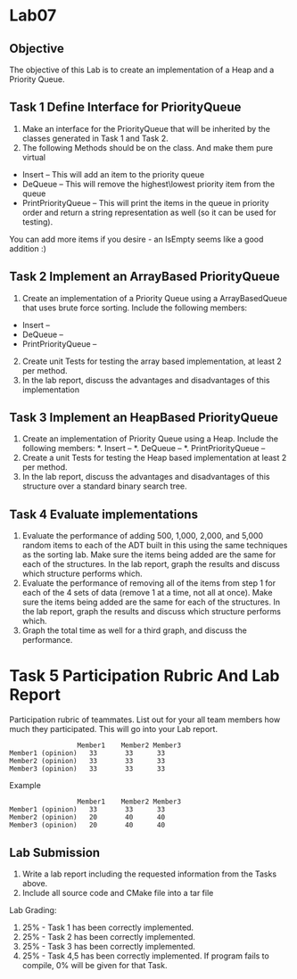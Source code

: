 # Lab07

## Objective
The objective of this Lab is to create an implementation of a Heap and a Priority Queue.

## Task 1  Define Interface for PriorityQueue

1.	Make an interface for the PriorityQueue that will be inherited by the classes generated in Task 1 and Task 2.
2.	The following Methods should be on the class.  And make them pure virtual
*	Insert – This will add an item to the priority queue
*	DeQueue – This will remove the highest\lowest priority item from the queue 
*	PrintPriorityQueue – This will print the items in the queue in priority order and return a string representation as well (so it can be used for testing).  

You can add more items if you desire - an IsEmpty seems like a good addition :)

## Task 2  Implement an ArrayBased PriorityQueue
1.	Create an implementation of a Priority Queue using a ArrayBasedQueue that uses brute force sorting.  Include the following members:
*	Insert – 
*	DeQueue – 
*	PrintPriorityQueue –
2.	Create unit Tests for testing the array based implementation, at least 2 per method.
3.	In the lab report, discuss the advantages and disadvantages of this implementation 

## Task 3  Implement an HeapBased PriorityQueue
1.	Create an implementation of Priority Queue using a Heap.  Include the following members:
*.	Insert – 
*.	DeQueue – 
*.	PrintPriorityQueue –
2.	Create a unit Tests for testing the Heap based implementation at least 2 per method.
3.	In the lab report, discuss the advantages and disadvantages of this structure over a standard binary search tree.

## Task 4  Evaluate implementations
1.	Evaluate the performance of adding 500, 1,000, 2,000, and 5,000 random items to each of the ADT  built in this using the same techniques as the sorting lab.  Make sure the items being added are the same for each of the structures.  In the lab report, graph the results and discuss which structure performs which.
2.	Evaluate the performance of removing all of the items from step 1 for each of the 4 sets of data (remove 1 at a time, not all at once).  Make sure the items being added are the same for each of the structures.  In the lab report, graph the results and discuss which structure performs which.
3.	Graph the total time as well for a third graph, and discuss the performance.


# Task 5 Participation Rubric And Lab Report


Participation rubric of teammates.  List out for your all team members how much they participated.  This will go into your Lab report.
```
	             Member1	Member2	Member3
Member1 (opinion)	33	     33	     33
Member2 (opinion)	33	     33	     33
Member3 (opinion)	33	     33	     33
```			
			
Example 			
```
	             Member1	Member2	Member3
Member1 (opinion)	33	     33	     33
Member2 (opinion)	20	     40	     40
Member3 (opinion)	20	     40	     40
```

## Lab Submission

1.	Write a lab report including the requested information from the Tasks above.
1.	Include all source code and CMake file into a tar file

Lab Grading:
1.	25% - Task 1 has been correctly implemented. 
1.	25% - Task 2 has been correctly implemented. 
1.	25% - Task 3 has been correctly implemented. 
1.	25% - Task 4,5 has been correctly implemented.
If program fails to compile, 0% will be given for that Task.

